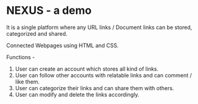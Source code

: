 # NEXUS - a demo
It is a single platform where any URL links / Document links can be stored, categorized and shared.

Connected Webpages using HTML and CSS. 

Functions - 
1.	User can create an account which stores all kind of links.
2.	User can follow other accounts with relatable links and can comment / like them.
3.	User can categorize their links and can share them with others.
4.	User can modify and delete the links accordingly.


